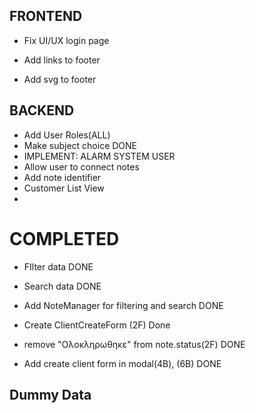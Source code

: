 ## FRONTEND
- Fix UI/UX login page

- Add links to footer 
- Add svg to footer
## BACKEND
- Add User Roles(ALL)
- Make subject choice DONE
- IMPLEMENT: ALARM SYSTEM USER
- Allow user to connect notes
- Add note identifier
- Customer List View
- 


# COMPLETED
- FIlter data DONE
- Search data DONE 

- Add NoteManager for filtering and search DONE
- Create ClientCreateForm (2F) Done
- remove "Ολοκληρωθηκε" from note.status(2F) DONE
- Add create client form in modal(4B), (6B) DONE
## Dummy Data 



